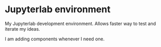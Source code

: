 # Jupyterlab environment

My Jupyterlab development environment. Allows faster way to test and iterate my ideas.

I am adding components whenever I need one.
